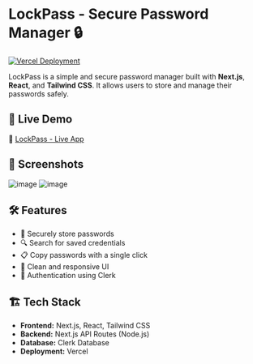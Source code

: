 # LockPass - Secure Password Manager 🔒

[![Vercel Deployment](https://img.shields.io/badge/Deployed%20on-Vercel-000000?style=flat&logo=vercel)](https://lock-pass.vercel.app/)

LockPass is a simple and secure password manager built with **Next.js**, **React**, and **Tailwind CSS**. It allows users to store and manage their passwords safely.

## 🚀 Live Demo

🔗 [LockPass - Live App](https://lock-pass.vercel.app/)

## 📸 Screenshots
![image](https://github.com/user-attachments/assets/da5762e0-4985-4510-b2e0-c050d2c43ebd)
![image](https://github.com/user-attachments/assets/6e803431-a1bf-4fb8-8175-cd84681638d4)



<!-- Add screenshots here (Optional) -->

## 🛠 Features

- 🔑 Securely store passwords
- 🔍 Search for saved credentials
- 📋 Copy passwords with a single click
- 🎨 Clean and responsive UI
- 🔐 Authentication using Clerk

## 🏗 Tech Stack

- **Frontend:** Next.js, React, Tailwind CSS
- **Backend:** Next.js API Routes (Node.js)
- **Database:** Clerk Database
- **Deployment:** Vercel

